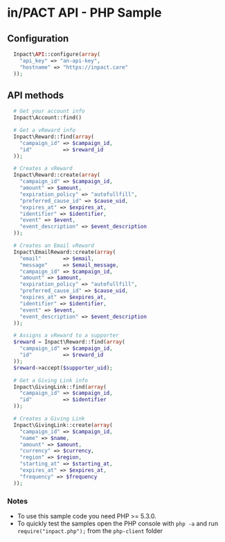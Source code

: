 in/PACT API - PHP Sample
===========================

Configuration
-------------

```php
  Inpact\API::configure(array(
    "api_key" => "an-api-key",
    "hostname" => "https://inpact.care"
  ));
```

API methods
-----------

```PHP
  # Get your account info
  Inpact\Account::find()

  # Get a vReward info
  Inpact\Reward::find(array(
    "campaign_id" => $campaign_id,
    "id"          => $reward_id
  ));

  # Creates a vReward
  Inpact\Reward::create(array(
    "campaign_id" => $campaign_id,
    "amount" => $amount,
    "expiration_policy" => "autofullfill",
    "preferred_cause_id" => $cause_uid,
    "expires_at" => $expires_at,
    "identifier" => $identifier,
    "event" => $event,
    "event_description" => $event_description
  ));

  # Creates an Email vReward
  Inpact\EmailReward::create(array(
    "email"       => $email,
    "message"     => $email_message,
    "campaign_id" => $campaign_id,
    "amount" => $amount,
    "expiration_policy" => "autofullfill",
    "preferred_cause_id" => $cause_uid,
    "expires_at" => $expires_at,
    "identifier" => $identifier,
    "event" => $event,
    "event_description" => $event_description
  ));

  # Assigns a vReward to a supporter
  $reward = Inpact\Reward::find(array(
    "campaign_id" => $campaign_id,
    "id"          => $reward_id
  ));
  $reward->accept($supporter_uid);

  # Get a Giving Link info
  Inpact\GivingLink::find(array(
    "campaign_id" => $campaign_id,
    "id"          => $identifier
  ));

  # Creates a Giving Link
  Inpact\GivingLink::create(array(
    "campaign_id" => $campaign_id,
    "name" => $name,
    "amount" => $amount,
    "currency" => $currency,
    "region" => $region,
    "starting_at" => $starting_at,
    "expires_at" => $expires_at,
    "frequency" => $frequency
  ));

```

### Notes

- To use this sample code you need PHP >= 5.3.0.
- To quickly test the samples open the PHP console  with `php -a` and run `require("inpact.php");` from the `php-client` folder
